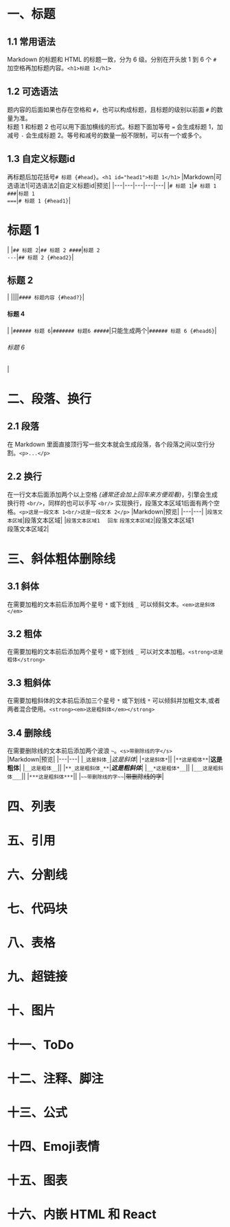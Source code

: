 # 一、标题
## 1.1 常用语法
Markdown 的标题和 HTML 的标题一致，分为 6 级。分别在开头放 1 到 6 个 `#` 加空格再加标题内容。`<h1>标题 1</h1>`
## 1.2 可选语法
题内容的后面如果也存在空格和 `#`，也可以构成标题，且标题的级别以前面 `#` 的数量为准。  
标题 1 和标题 2 也可以用下面加横线的形式。标题下面加等号 `=` 会生成标题 1，加减号 `-` 会生成标题 2。等号和减号的数量一般不限制，可以有一个或多个。
## 1.3 自定义标题id
再标题后加花括号`# 标题 {#head}`。`<h1 id="head1">标题 1</h1>`
|Markdown|可选语法1|可选语法2|自定义标题id|预览|
|---|---|---|---|---|
|`# 标题 1`|`# 标题 1 ###`|`标题 1`<br/> `===`|`# 标题 1 {#head1}`|<h1>标题 1</h1>|
|`## 标题 2`|`## 标题 2 ####`|`标题 2`<br/>`---`|`## 标题 2 {#head2}`|<h2>标题 2</h2>|
||||`#### 标题内容 {#head?}`|<h4 id="head4">标题 4</h4>|
|`###### 标题 6`|`####### 标题6 #####`|只能生成两个|`###### 标题 6 {#head6}`|<h6 id="head6">标题 6</h6>|

# 二、段落、换行
## 2.1 段落
在 Markdown 里面直接顶行写一些文本就会生成段落，各个段落之间以空行分割。`<p>...</p>`
## 2.2 换行
在一行文本后面添加两个以上空格 *(通常还会加上回车来方便观看)*，引擎会生成换行符 `<br/>`，同样的也可以手写 `<br/>` 实现换行，段落文本区域1后面有两个空格。`<p>这是一段文本 1<br/>这是一段文本 2</p>`
|Markdown|预览|
|---|---|
|`段落文本区域`|段落文本区域|
|`段落文本区域1  ` `回车` `段落文本区域2`|段落文本区域1 <br/> 段落文本区域2|

# 三、斜体粗体删除线
## 3.1 斜体
在需要加粗的文本前后添加两个星号 `*` 或下划线 `_` 可以倾斜文本。`<em>这是斜体</em>`
## 3.2 粗体
在需要加粗的文本前后添加两个星号 `*` 或下划线 `_` 可以对文本加粗。`<strong>这是粗体</strong>`
## 3.3 粗斜体
在需要加粗斜体的文本前后添加三个星号 `*` 或下划线 `*` 可以倾斜并加粗文本,或者两者混合使用。`<strong><em>这是粗斜体</em></strong>`
## 3.4 删除线
在需要删除线的文本前后添加两个波浪 `~`。`<s>带删除线的字</s>`  
|Markdown|预览|
|---|---|
|`_这是斜体_`|<em>这是斜体</em>|
|`*这是斜体*`||
|`**这是粗体**`|<strong>这是粗体</strong>|
|`__这是粗体__`||
|`**_这是粗斜体_**`|<strong><em>这是粗斜体</em></strong>|
|`__*这是粗体*__`||
|`___这是粗斜体___`||
|`***这是粗斜体***`||
|`~~带删除线的字~~`|<s>带删除线的字</s>|

# 四、列表


# 五、引用


# 六、分割线


# 七、代码块


# 八、表格


# 九、超链接


# 十、图片


# 十一、ToDo


# 十二、注释、脚注


# 十三、公式


# 十四、Emoji表情


# 十五、图表


# 十六、内嵌 HTML 和 React


